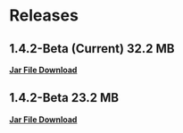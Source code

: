 # Releases

## 1.4.2-Beta (Current) 32.2 MB

__[Jar File Download](https://github.com/Steav005/DiscordMusicbotNetwork/raw/master/Jars/MusicBotNetwork_1.4.3-Beta.jar)__

## 1.4.2-Beta 23.2 MB

__[Jar File Download](https://github.com/Steav005/DiscordMusicbotNetwork/raw/master/Jars/MusicBotNetwork_1.4.2-Beta.jar)__
